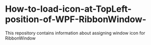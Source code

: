 # How-to-load-icon-at-TopLeft-position-of-WPF-RibbonWindow-
This repository contains information about assigning window icon for RibbonWindow
